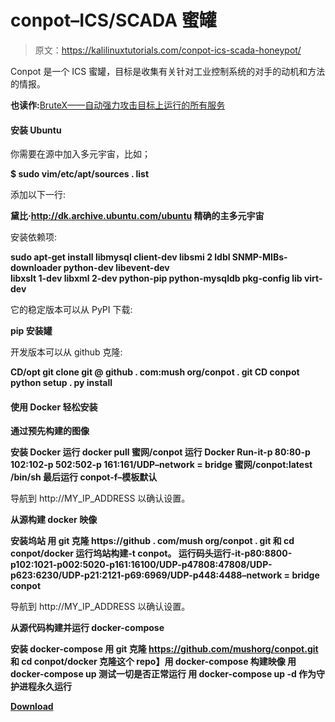 # conpot–ICS/SCADA 蜜罐

> 原文：<https://kalilinuxtutorials.com/conpot-ics-scada-honeypot/>

Conpot 是一个 ICS 蜜罐，目标是收集有关针对工业控制系统的对手的动机和方法的情报。

**也读作:**[BruteX——自动强力攻击目标上运行的所有服务](https://kalilinuxtutorials.com/brutex-automatically-brute-force/)

#### **安装 Ubuntu**

你需要在源中加入多元宇宙，比如；

**$ sudo vim/etc/apt/sources . list**

添加以下一行:

**黛比·http://dk.archive.ubuntu.com/ubuntu 精确的主多元宇宙**

安装依赖项:

**sudo apt-get install libmysql client-dev libsmi 2 ldbl SNMP-MIBs-downloader python-dev libevent-dev \
libxslt 1-dev libxml 2-dev python-pip python-mysqldb pkg-config lib virt-dev**

它的稳定版本可以从 PyPI 下载:

**pip 安装罐**

开发版本可以从 github 克隆:

**CD/opt
git clone git @ github . com:mush org/conpot . git
CD conpot
python setup . py install**

#### **使用 Docker 轻松安装**

**通过预先构建的图像**

**安装 Docker
运行 docker pull 蜜网/conpot
运行 Docker Run-it-p 80:80-p 102:102-p 502:502-p 161:161/UDP–network = bridge 蜜网/conpot:latest /bin/sh
最后运行 conpot-f–模板默认**

导航到 http://MY_IP_ADDRESS 以确认设置。

**从源构建 docker 映像**

**安装坞站
用 git 克隆 https://github . com/mush org/conpot . git 和 cd conpot/docker
运行坞站构建-t conpot。
运行码头运行-it-p80:8800-p102:1021-p002:5020-p161:16100/UDP-p47808:47808/UDP-p623:6230/UDP-p21:2121-p69:6969/UDP-p448:4488–network = bridge conpot**

导航到 http://MY_IP_ADDRESS 以确认设置。

**从源代码构建并运行 docker-compose**

**安装 docker-compose
用 git 克隆 https://github.com/mushorg/conpot.git 和 cd conpot/docker 克隆这个 repo】用 docker-compose 构建映像
用 docker-compose up 测试一切是否正常运行
用 docker-compose up -d 作为守护进程永久运行**

[**Download**](https://github.com/mushorg/conpot)
